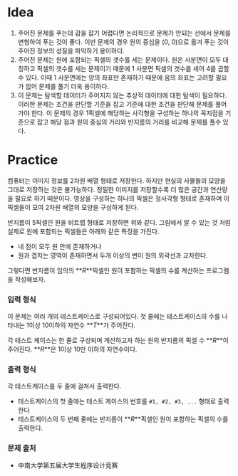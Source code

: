 # Idea

1. 주어진 문제를 푸는데 감을 잡기 어렵다면 논리적으로 문제가 안되는 선에서 문제를 변형하여 푸는 것이 좋다.
   이번 문제의 경우 원의 중심을 (0, 0)으로 옮겨 푸는 것이 주어진 정보의 성질을 파악하기 용이하다.
2. 주어진 문제는 원에 포함되는 픽셀의 갯수를 세는 문제이다. 원은 사분면이 모두 대칭하고 픽셀의 갯수를 세는 문제이기 때문에 1 사분면 픽셀의 갯수를 세어 4를 곱할 수 있다.
   이때 1 사분면에는 양의 좌표만 존재하기 때문에 음의 좌표는 고려할 필요가 없어 문제를 풀기 더욱 용이하다.
3. 이 문제는 탐색할 데이터가 주어지지 않는 추상적 데이터에 대한 탐색이 필요하다. 이러한 문제는 조건을 판단할 기준을 잡고 기준에 대한 조건을 판단해 문제를 풀어가야 한다.
   이 문제의 경우 1픽셀에 해당하는 사각형을 구성하는 하나의 꼭지점을 기준으로 잡고 해당 점과 원의 중심의 거리와 반지름의 거리를 비교해 문제를 풀수 있다.

# Practice

컴퓨터는 이미지 정보를 2차원 배열 형태로 저장한다. 하지만 현실의 사물들의 모양을 그대로 저장하는 것은 불가능하다. 정밀한 이미지를 저장할수록 더 많은 공간과 연산량을 필요로 하기 때문이다. 영상을 구성하는 하나의 픽셀은 정사각형 형태로 존재하며 이 픽셀들이 모여 2차원 배열의 모양을 구성하게 된다.

반지름이 5픽셀인 원을 비트맵 형태로 저장하면 위와 같다. 그림에서 알 수 있는 것 처럼 실제로 원에 포함되는 픽셀들은 아래와 같은 특징을 가진다.

- 네 점이 모두 원 안에 존재하거나
- 원과 겹치는 영역이 존재하면서 두개 이상의 변이 원의 외곽선과 교차한다.

그렇다면 반지름이 임의의 **_R_**픽셀인 원이 포함하는 픽셀의 수를 계산하는 프로그램을 작성해보자.

### **입력 형식**

이 문제는 여러 개의 테스트케이스로 구성되어있다. 첫 줄에는 테스트케이스의 수를 나타내는 1이상 10이하의 자연수 **_T_**가 주어진다.

각 테스트 케이스는 한 줄로 구성되며 계산하고자 하는 원의 반지름의 픽셀 수 **_R_**이 주어진다. **_R_**은 1이상 10만 이하의 자연수이다.

### **출력 형식**

각 테스트케이스를 두 줄에 걸쳐서 출력한다.

- 테스트케이스의 첫 줄에는 테스트 케이스의 번호를 `#1, #2, #3, ...` 형태로 출력한다
- 테스트케이스의 두 번째 줄에는 반지름이 **_R_**픽셀인 원이 포함하는 픽셀의 수를 출력한다.

### **문제 출처**

- 中南大学第五届大学生程序设计竞赛
